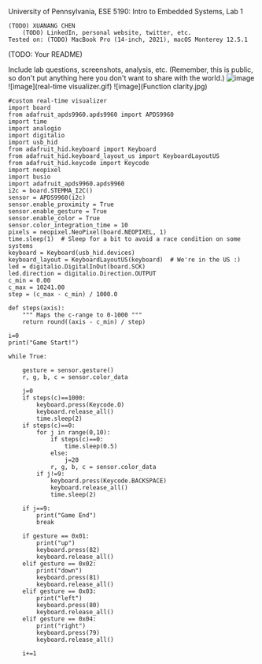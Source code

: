 University of Pennsylvania, ESE 5190: Intro to Embedded Systems, Lab 1

    (TODO) XUANANG CHEN
        (TODO) LinkedIn, personal website, twitter, etc.
    Tested on: (TODO) MacBook Pro (14-inch, 2021), macOS Monterey 12.5.1

(TODO: Your README)

Include lab questions, screenshots, analysis, etc. (Remember, this is public, so don't put anything here you don't want to share with the world.)
![image](firefly.gif)
![image](real-time visualizer.gif)
![image](Function clarity.jpg)
    
    #custom real-time visualizer
    import board
    from adafruit_apds9960.apds9960 import APDS9960
    import time
    import analogio
    import digitalio
    import usb_hid
    from adafruit_hid.keyboard import Keyboard
    from adafruit_hid.keyboard_layout_us import KeyboardLayoutUS
    from adafruit_hid.keycode import Keycode
    import neopixel
    import busio
    import adafruit_apds9960.apds9960
    i2c = board.STEMMA_I2C()
    sensor = APDS9960(i2c)
    sensor.enable_proximity = True
    sensor.enable_gesture = True
    sensor.enable_color = True
    sensor.color_integration_time = 10
    pixels = neopixel.NeoPixel(board.NEOPIXEL, 1)
    time.sleep(1)  # Sleep for a bit to avoid a race condition on some systems
    keyboard = Keyboard(usb_hid.devices)
    keyboard_layout = KeyboardLayoutUS(keyboard)  # We're in the US :)
    led = digitalio.DigitalInOut(board.SCK)
    led.direction = digitalio.Direction.OUTPUT
    c_min = 0.00
    c_max = 10241.00
    step = (c_max - c_min) / 1000.0
    
    def steps(axis):
        """ Maps the c-range to 0-1000 """
        return round((axis - c_min) / step)

    i=0
    print("Game Start!")

    while True:

        gesture = sensor.gesture()
        r, g, b, c = sensor.color_data

        j=0
        if steps(c)==1000:
            keyboard.press(Keycode.O)
            keyboard.release_all()
            time.sleep(2)
        if steps(c)==0:
            for j in range(0,10):
                if steps(c)==0:
                    time.sleep(0.5)
                else:
                    j=20
                r, g, b, c = sensor.color_data
            if j!=9:
                keyboard.press(Keycode.BACKSPACE)
                keyboard.release_all()
                time.sleep(2)

        if j==9:
            print("Game End")
            break

        if gesture == 0x01:
            print("up")
            keyboard.press(82)
            keyboard.release_all()
        elif gesture == 0x02:
            print("down")
            keyboard.press(81)
            keyboard.release_all()
        elif gesture == 0x03:
            print("left")
            keyboard.press(80)
            keyboard.release_all()
        elif gesture == 0x04:
            print("right")
            keyboard.press(79)
            keyboard.release_all()

        i+=1

